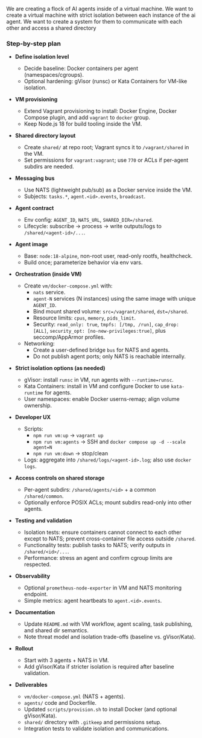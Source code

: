 We are creating a flock of AI agents inside of a virtual machine. 
We want to create a virtual machine with strict isolation between each instance of the ai agent. 
We want to create a system for them to communicate with each other and access a shared directory

### Step-by-step plan

- **Define isolation level**
  - Decide baseline: Docker containers per agent (namespaces/cgroups).
  - Optional hardening: gVisor (runsc) or Kata Containers for VM-like isolation.

- **VM provisioning**
  - Extend Vagrant provisioning to install: Docker Engine, Docker Compose plugin, and add `vagrant` to `docker` group.
  - Keep Node.js 18 for build tooling inside the VM.

- **Shared directory layout**
  - Create `shared/` at repo root; Vagrant syncs it to `/vagrant/shared` in the VM.
  - Set permissions for `vagrant:vagrant`; use `770` or ACLs if per-agent subdirs are needed.

- **Messaging bus**
  - Use NATS (lightweight pub/sub) as a Docker service inside the VM.
  - Subjects: `tasks.*`, `agent.<id>.events`, `broadcast`.

- **Agent contract**
  - Env config: `AGENT_ID`, `NATS_URL`, `SHARED_DIR=/shared`.
  - Lifecycle: subscribe → process → write outputs/logs to `/shared/<agent-id>/...`.

- **Agent image**
  - Base: `node:18-alpine`, non-root user, read-only rootfs, healthcheck.
  - Build once; parameterize behavior via env vars.

- **Orchestration (inside VM)**
  - Create `vm/docker-compose.yml` with:
    - `nats` service.
    - `agent-N` services (N instances) using the same image with unique `AGENT_ID`.
    - Bind mount shared volume: `src=/vagrant/shared`, `dst=/shared`.
    - Resource limits: `cpus`, `memory`, `pids_limit`.
    - Security: `read_only: true`, `tmpfs: [/tmp, /run]`, `cap_drop: [ALL]`, `security_opt: [no-new-privileges:true]`, plus seccomp/AppArmor profiles.
  - Networking:
    - Create a user-defined bridge `bus` for NATS and agents.
    - Do not publish agent ports; only NATS is reachable internally.

- **Strict isolation options (as needed)**
  - gVisor: install `runsc` in VM, run agents with `--runtime=runsc`.
  - Kata Containers: install in VM and configure Docker to use `kata-runtime` for agents.
  - User namespaces: enable Docker userns-remap; align volume ownership.

- **Developer UX**
  - Scripts:
    - `npm run vm:up` → `vagrant up`
    - `npm run vm:agents` → SSH and `docker compose up -d --scale agent=N`
    - `npm run vm:down` → stop/clean
  - Logs: aggregate into `/shared/logs/<agent-id>.log`; also use `docker logs`.

- **Access controls on shared storage**
  - Per-agent subdirs: `/shared/agents/<id>` + a common `/shared/common`.
  - Optionally enforce POSIX ACLs; mount subdirs read-only into other agents.

- **Testing and validation**
  - Isolation tests: ensure containers cannot connect to each other except to NATS; prevent cross-container file access outside `/shared`.
  - Functionality tests: publish tasks to NATS; verify outputs in `/shared/<id>/...`.
  - Performance: stress an agent and confirm cgroup limits are respected.

- **Observability**
  - Optional `prometheus-node-exporter` in VM and NATS monitoring endpoint.
  - Simple metrics: agent heartbeats to `agent.<id>.events`.

- **Documentation**
  - Update `README.md` with VM workflow, agent scaling, task publishing, and shared dir semantics.
  - Note threat model and isolation trade-offs (baseline vs. gVisor/Kata).

- **Rollout**
  - Start with 3 agents + NATS in VM.
  - Add gVisor/Kata if stricter isolation is required after baseline validation.

- **Deliverables**
  - `vm/docker-compose.yml` (NATS + agents).
  - `agents/` code and Dockerfile.
  - Updated `scripts/provision.sh` to install Docker (and optional gVisor/Kata).
  - `shared/` directory with `.gitkeep` and permissions setup.
  - Integration tests to validate isolation and communications.